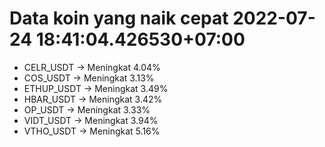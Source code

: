 # Data koin yang naik cepat 2022-07-24 18:41:04.426530+07:00

* CELR_USDT -> Meningkat 4.04%
* COS_USDT -> Meningkat 3.13%
* ETHUP_USDT -> Meningkat 3.49%
* HBAR_USDT -> Meningkat 3.42%
* OP_USDT -> Meningkat 3.33%
* VIDT_USDT -> Meningkat 3.94%
* VTHO_USDT -> Meningkat 5.16%
